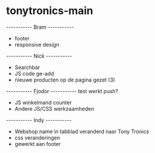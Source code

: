 # tonytronics-main


----------- Bram -----------
- footer
- responsive design


----------- Nick -----------
 - Searchbar
 - JS code ge-add
 - nieuwe producten op de pagina gezet (3)
  
----------- Fjodor -----------
test werkt push?
- JS winkelmand counter
- Andere JS/CSS werkzaamheden
   
   
----------- Indy -----------
- Webshop name in tabblad veranderd naar Tony Tronics
- css veranderingen
- gewerkt aan footer